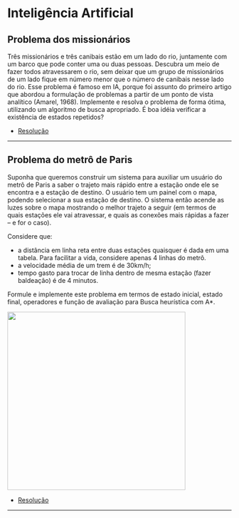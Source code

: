 # Inteligência Artificial

## Problema dos missionários

Três missionários e três canibais estão em um lado do rio, juntamente com um
barco que pode conter uma ou duas pessoas. Descubra um meio de fazer todos
atravessarem o rio, sem deixar que um grupo de missionários de um lado fique em
número menor que o número de canibais nesse lado do rio. Esse problema é famoso
em IA, porque foi assunto do primeiro artigo que abordou a formulação de problemas a
partir de um ponto de vista analítico (Amarel, 1968).
Implemente e resolva o problema de forma ótima, utilizando um algoritmo de busca
apropriado. É boa idéia verificar a existência de estados repetidos?

 - [Resolução](https://github.com/liliangisellyps/inteligencia-artificial/tree/master/missionarios)

---

## Problema do metrô de Paris

Suponha que queremos construir um sistema para auxiliar um usuário do metrô de Paris a saber o trajeto mais rápido entre a estação onde ele se encontra e a estação de destino. O usuário tem um painel com o mapa, podendo selecionar a sua estação
de destino. O sistema então acende as luzes sobre o mapa mostrando o melhor trajeto a seguir (em termos de quais estações ele vai atravessar, e quais as conexões mais rápidas a fazer – e for o caso).

Considere que:
- a distância em linha reta entre duas estações quaisquer é dada em uma tabela.
Para facilitar a vida, considere apenas 4 linhas do metrô.
- a velocidade média de um trem é de 30km/h;
- tempo gasto para trocar de linha dentro de mesma estação (fazer baldeação) é de
4 minutos.

Formule e implemente este problema em termos de estado inicial, estado final, operadores e função de avaliação para Busca heurística com A*.

<img height="400em" src=" https://images-ext-2.discordapp.net/external/d_nAC0yVTFo6SQKhe0JUHXbiNL08B33XlU2l1vq1llk/%3Fraw%3Dtrue/https/github.com/vhsabino/astar-paris-subway-simplified/blob/main/map/paris-subway-map-simplified.png?width=499&height=498"/>


- [Resolução](https://github.com/liliangisellyps/inteligencia-artificial/tree/master/paris)
[](https://images-ext-2.discordapp.net/external/d_nAC0yVTFo6SQKhe0JUHXbiNL08B33XlU2l1vq1llk/%3Fraw%3Dtrue/https/github.com/vhsabino/astar-paris-subway-simplified/blob/main/map/paris-subway-map-simplified.png?width=499&height=498)
---

